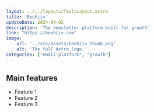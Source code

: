 ```yaml
---
layout: ../../layouts/ToolsLayout.astro
title: 'Beehiiv'
updateDate: 2024-04-02
description: 'The newsletter platform built for growth'
link: "https://beehiiv.com"
image:
    url: '../src/assets/beehiiv_thumb.png'
    alt: 'The full Astro logo.'
categories: ["email platform", "growth"]
---
```



## Main features

- Feature 1
- Feature 2
- Feature 3
